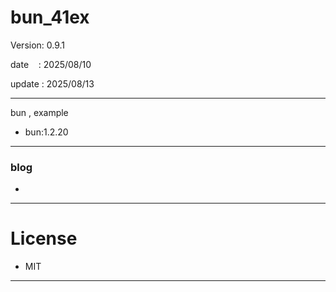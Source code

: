 ﻿# bun_41ex

 Version: 0.9.1

 date    : 2025/08/10

 update : 2025/08/13 

***

bun , example

* bun:1.2.20

***
### blog

* 

***
# License

* MIT

***

